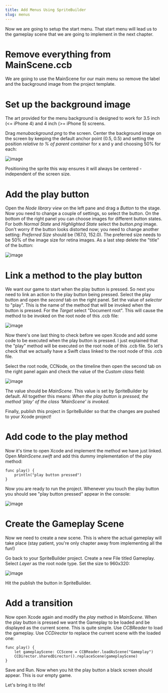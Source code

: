 ```yaml
---
title: Add Menus Using SpriteBuilder
slug: menus
---
```


Now we are going to setup the start menu. That start menu will lead us
to the gameplay scene that we are going to implement in the next
chapter.

Remove everything from MainScene.ccb
====================================

We are going to use the MainScene for our main menu so remove the label
and the background image from the project template.

Set up the background image
===========================

The art provided for the menu background is designed to work for 3.5
inch (\<= iPhone 4) and 4 inch (\>= iPhone 5) screens.

Drag *menubackground.png* to the screen. Center the background image on
the screen by keeping the default anchor point (0.5, 0.5) and setting
the position *relative to % of parent container* for x and y and
choosing 50% for each:

![image](https://s3.amazonaws.com/mgwu-misc/Spritebuilder+Tutorial/Spritebuilder_Center_Image.png)

Positioning the sprite this way ensures it will always be centered -
independent of the screen size.

Add the play button
===================

Open the *Node library view* on the left pane and drag a *Button* to the
stage. Now you need to change a couple of settings, so select the
button. On the bottom of the right panel you can choose images for
different button states. For both *Normal State* and *Highlighted State*
select the *button.png* image. Don't worry if the button looks distorted
now; you need to change another setting: *Preferred Size* should be
(167.0, 152.0). The preferred size needs to be 50% of the image size for
retina images. As a last step delete the "title" of the button:

![image](https://s3.amazonaws.com/mgwu-misc/Spritebuilder+Tutorial/Spritebuilder_setupButton.png)

Link a method to the play button
================================

We want our game to start when the play button is pressed. So next you
need to link an action to the play button being pressed. Select the play
button and open the *second* tab on the right panel. Set the value of
*selector* to "play". This is the name of the method that will be
invoked when the button is pressed. For the *Target* select "Document
root". This will cause the method to be invoked on the root node of this
.ccb file:

![image](https://s3.amazonaws.com/mgwu-misc/Spritebuilder+Tutorial/Spritebuilder_CodeConnection_Menu.png)

Now there's one last thing to check before we open Xcode and add some
code to be executed when the play button is pressed. I just explained
that the "play" method will be executed on the root node of this .ccb
file. So let's check that we actually have a Swift class linked
to the root node of this .ccb file.

Select the root node, CCNode, on the timeline then open the second tab
on the right panel again and check the value of the *Custom class*
field:

![image](https://s3.amazonaws.com/mgwu-misc/Spritebuilder+Tutorial/Spritebuilder_Custom_Class_2.png)

The value should be *MainScene*. This value is set by SpriteBuilder by
default. All together this means: *When the play button is pressed, the
method 'play' of the class 'MainScene' is invoked.*

Finally, publish this project in SpriteBuilder so that the changes are
pushed to your Xcode project!

Add code to the play method
===========================

Now it's time to open Xcode and implement the method we have just
linked. Open *MainScene.swift* and add this dummy implementation of the play
method:

    func play() {
    	println("play button pressed")
    }

Now you are ready to run the project. Whenever you touch the play button
you should see "play button pressed" appear in the console:

![image](https://s3.amazonaws.com/mgwu-misc/Spritebuilder+Tutorial/PlayButton.gif)

Create the Gameplay Scene
=========================

Now we need to create a new scene. This is where the actual gameplay
will take place (stay patient, you're only chapter away from
implementing all the fun!)

Go back to your SpriteBuilder project. Create a new File titled
Gameplay. Select *Layer* as the root node type. Set the size to 960x320:

![image](https://s3.amazonaws.com/mgwu-misc/Spritebuilder+Tutorial/Spritebuilder_Gameplay_Scene.png)

Hit the publish the button in SpriteBuilder.

Add a transition
================

Now open Xcode again and modify the *play* method in *MainScene*. When
the play button is pressed we want the Gameplay to be loaded and be
displayed as the current scene. This is quite simple. Use *CCBReader* to
load the gameplay. Use *CCDirector* to replace the current scene with
the loaded one:

	func play() {
		let gameplayScene: CCScene = CCBReader.loadAsScene("Gameplay")
		CCDirector.sharedDirector().replaceScene(gameplayScene)
	}

Save and Run. Now when you hit the play button a black screen should
appear. This is our empty game.

Let's bring it to life!
